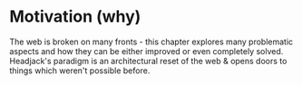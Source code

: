 # Motivation (why)

The web is broken on many fronts - this chapter explores many problematic aspects and how they can be either improved or even completely solved. Headjack's paradigm is an architectural reset of the web & opens doors to things which weren't possible before.

<!--






Different systems with their own cryptoeconomics can be implemented on top of this addressing - adding guarantees for services while still under the same global addressing namespace

-->